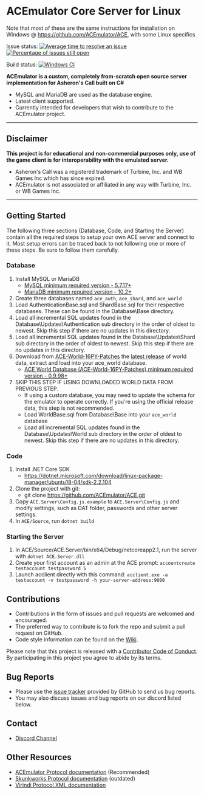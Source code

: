 # ACEmulator Core Server for Linux

Note that most of these are the same instructions for installation on Windows @ https://github.com/ACEmulator/ACE, with some Linux specifics

Issue status: [![Average time to resolve an issue](http://isitmaintained.com/badge/resolution/ACEmulator/ACE.svg)](http://isitmaintained.com/project/ACEmulator/ACE "Average time to resolve an issue")
[![Percentage of issues still open](http://isitmaintained.com/badge/open/ACEmulator/ACE.svg)](http://isitmaintained.com/project/ACEmulator/ACE "Percentage of issues still open")

Build status: [![Windows CI](https://ci.appveyor.com/api/projects/status/rqebda31cgu8u59w/branch/master?svg=true)](https://ci.appveyor.com/project/LtRipley36706/ace)

**ACEmulator is a custom, completely from-scratch open source server implementation for Asheron's Call built on C#**
 * MySQL and MariaDB are used as the database engine.
 * Latest client supported.
 * Currently intended for developers that wish to contribute to the ACEmulator project.

***
## Disclaimer
**This project is for educational and non-commercial purposes only, use of the game client is for interoperability with the emulated server.**
- Asheron's Call was a registered trademark of Turbine, Inc. and WB Games Inc which has since expired.
- ACEmulator is not associated or affiliated in any way with Turbine, Inc. or WB Games Inc.
***

## Getting Started
The following three sections (Database, Code, and Starting the Server) contain all the required steps to setup your own ACE server and connect to it. Most setup errors can be traced back to not following one or more of these steps. Be sure to follow them carefully.

### Database
1. Install MySQL or MariaDB
   * [MySQL minimum required version - 5.7.17+](https://dev.mysql.com/downloads/windows/installer/5.7.html)
   * [MariaDB minimum required version - 10.2+](https://mariadb.org/download/)
2. Create three databases named `ace_auth`, `ace_shard`, and `ace_world`
3. Load AuthenticationBase.sql and ShardBase.sql for their respective databases. These can be found in the Database\Base directory.
4. Load all incremental SQL updates found in the Database\Updates\Authentication sub directory in the order of oldest to newest. Skip this step if there are no updates in this directory.
5. Load all incremental SQL updates found in the Database\Updates\Shard sub directory in the order of oldest to newest. Skip this step if there are no updates in this directory. 
6. Download from [ACE-World-16PY-Patches](https://github.com/ACEmulator/ACE-World-16PY-Patches) the [latest release](https://github.com/ACEmulator/ACE-World-16PY-Patches/releases/latest) of world data, extract and load into your ace_world database.
   * [ACE World Database (ACE-World-16PY-Patches) minimum required version - 0.9.98+](https://github.com/ACEmulator/ACE-World-16PY-Patches/releases/latest)
7. SKIP THIS STEP IF USING DOWNLOADED WORLD DATA FROM PREVIOUS STEP.
   * If using a custom database, you may need to update the schema for the emulator to operate correctly. If you're using the official release data, this step is not recommended.
   * Load WorldBase.sql from Database\Base into your `ace_world` database
   * Load all incremental SQL updates found in the Database\Updates\World sub directory in the order of oldest to newest. Skip this step if there are no updates in this directory.

### Code
1. Install .NET Core SDK
   * https://dotnet.microsoft.com/download/linux-package-manager/ubuntu18-04/sdk-2.2.104
2. Clone the project with git:
   * git clone https://github.com/ACEmulator/ACE.git
3. Copy `ACE.Server\Config.js.example` to `ACE.Server\Config.js` and modify settings, such as DAT folder, passwords and other server settings.
4. In `ACE/Source`, run `dotnet build`


### Starting the Server
1. In ACE/Source/ACE.Server/bin/x64/Debug/netcoreapp2.1, run the server with `dotnet ACE.Server.dll`
2. Create your first account as an admin at the ACE prompt: `accountcreate testaccount testpassword 5`
3. Launch acclient directly with this command: `acclient.exe -a testaccount -v testpassword -h your-server-address:9000`




## Contributions

* Contributions in the form of issues and pull requests are welcomed and encouraged.
* The preferred way to contribute is to fork the repo and submit a pull request on GitHub.
* Code style information can be found on the [Wiki](https://github.com/ACEmulator/ACE/wiki/Code-Style).

Please note that this project is released with a [Contributor Code of Conduct](https://github.com/ACEmulator/ACE/blob/master/CODE_OF_CONDUCT.md). By participating in this project you agree to abide by its terms.

## Bug Reports

* Please use the [issue tracker](https://github.com/ACEmulator/ACE/issues) provided by GitHub to send us bug reports.
* You may also discuss issues and bug reports on our discord listed below.

## Contact

- [Discord Channel](https://discord.gg/C2WzhP9)

## Other Resources
* [ACEmulator Protocol documentation](https://acemulator.github.io/protocol/) (Recommended)
* [Skunkworks Protocol documentation](http://skunkworks.sourceforge.net/protocol/Protocol.php) (outdated)
* [Virindi Protocol XML documentation](http://www.virindi.net/junk/messages_annotated_final.xml)
